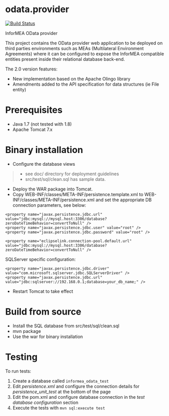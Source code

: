 odata.provider
==============

[![Build Status](http://ci.edw.ro/buildStatus/icon?job=informea.odata.provider)](http://ci.edw.ro/job/informea.odata.provider/)

InforMEA OData provider

This project contains the OData provider web application to be deployed on third parties environments such as MEAs (Multilateral Environment Agreements) where it can be configured to expose the InforMEA compatible entities present inside their relational database back-end.

The 2.0 version features:

* New implementation based on the Apache Olingo library
* Amendments added to the API specification for data structures (ie File entity)

Prerequisites
=============

* Java 1.7 (not tested with 1.8)
* Apache Tomcat 7.x

Binary installation
===================

* Configure the database views

> * see doc/ directory for deployment guidelines
> * src/test/sql/clean.sql has sample data.

* Deploy the WAR package into Tomcat.
* Copy WEB-INF/classes/META-INF/persistence.template.xml to WEB-INF/classes/META-INF/persistence.xml and set the appropriate DB connection parameters, see below:

```
<property name="javax.persistence.jdbc.url" value="jdbc:mysql://mysql.host:3306/database?zeroDateTimeBehavior=convertToNull" />
<property name="javax.persistence.jdbc.user" value="root" />
<property name="javax.persistence.jdbc.password" value="root" />

<property name="eclipselink.connection-pool.default.url" value="jdbc:mysql://mysql.host:3306/database?zeroDateTimeBehavior=convertToNull" />
```

SQLServer specific configuration:

```
<property name="javax.persistence.jdbc.driver" value="com.microsoft.sqlserver.jdbc.SQLServerDriver" />
<property name="javax.persistence.jdbc.url" value="jdbc:sqlserver://192.168.0.1;database=your_db_name;" />
```


* Restart Tomcat to take effect

Build from source
=================

* Install the SQL database from src/test/sql/clean.sql
* mvn package
* Use the war for binary installation

Testing
=================

To run tests:

1. Create a database called `informea_odata_test`
2. Edit _persistence.xml_ and configure the connection details for _persistence_unit_test_ at the bottom of the page
3. Edit the pom.xml and configure database connection in the _test database configuration_ section 
4. Execute the tests with ```mvn sql:execute test```
